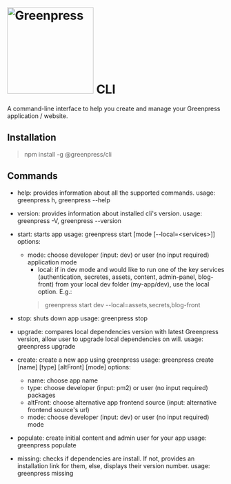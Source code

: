 # <img src="https://www.greenpress.info/logo.png" alt="Greenpress" width="200"/>  CLI

A command-line interface to help you create and manage your Greenpress application / website.

## Installation
> npm install -g @greenpress/cli

## Commands
* help: provides information about all the supported commands.
  usage: greenpress h, greenpress --help

* version: provides information about installed cli's version.
  usage: greenpress -V, greenpress --version

* start: starts app
  usage: greenpress start [mode [--local=\<services\>]]
  options:
    * mode: choose developer (input: dev) or user (no input required) application mode
      * local: if in dev mode and would like to run one of the key services (authentication, secretes, assets, content, admin-panel, blog-front) from your local           dev folder (my-app/dev), use the local option. E.g.:
      > greenpress start dev --local=assets,secrets,blog-front

* stop: shuts down app
  usage: greenpress stop

* upgrade: compares local dependencies version with latest Greenpress version, allow user to upgrade local dependencies on will.
  usage: greenpress upgrade

* create: create a new app using greenpress
  usage: greenpress create [name] [type] [altFront] [mode]
  options:
    * name: choose app name
    * type: choose developer (input: pm2) or user (no input required) packages
    * altFront: choose alternative app frontend source (input: alternative frontend source's url)
    * mode: choose developer (input: dev) or user (no input required) mode

* populate: create initial content and admin user for your app
  usage: greenpress populate

* missing: checks if dependencies are install. If not, provides an installation link for them, else, displays their version number.
  usage: greenpress missing
